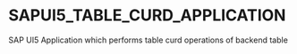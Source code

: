 # SAPUI5_TABLE_CURD_APPLICATION
SAP UI5 Application which performs table curd operations of backend table
